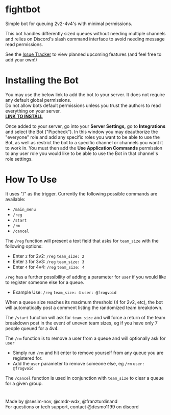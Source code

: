 # fightbot
Simple bot for queuing 2v2-4v4's with minimal permissions.  

This bot handles differently sized queues without needing multiple channels and relies on Discord's slash command interface to avoid needing message read permissions.  

See the [Issue Tracker](https://github.com/FranzTurdinand/fightbot/issues) to view planned upcoming features (and feel free to add your own!)

# Installing the Bot  
You may use the below link to add the bot to your server. It does not require any default global permissions.  
Do not allow bots default permissions unless you trust the authors to read everything on your server.  
[**LINK TO INSTALL**](https://discord.com/oauth2/authorize?client_id=1399703839656902718)  

Once added to your server, go into your **Server Settings,** go to **Integrations** and select the Bot ("Pipcheck"). In this window you may deauthorize the "everyone" role and add any specific roles you want to be able to use the Bot, as well as restrict the bot to a specific channel or channels you want it to work in.
You must then add the **Use Application Commands** permission to any user role you would like to be able to use the Bot in that channel's role settings.


# How To Use

It uses "/" as the trigger. Currently the following possible commands are available:
 - `/main_menu`
 - `/reg`
 - `/start`
 - `/rm`
 - `/cancel`

The `/reg` function will present a text field that asks for `team_size` with the following options:  
 - Enter `2` for 2v2: `/reg` `team_size: 2`  
 - Enter `3` for 3v3: `/reg` `team_size: 3`  
 - Enter `4` for 4v4: `/reg` `team_size: 4`
   
`/reg` has a further possibility of adding a parameter for `user` if you would like to register someone else for a queue.
 - Example Use: `/reg` `team_size: 4` `user: @frogvoid`

When a queue size reaches its maximum threshold (4 for 2v2, etc), the bot will automatically post a comment listing the randomized team breakdown.  

The `/start` function will ask for `team_size` and will force a return of the team breakdown post in the event of uneven team sizes, eg if you have only 7 people queued for a 4v4.

The `/rm` function is to remove a user from a queue and will optionally ask for `user`  
 - Simply run `/rm` and hit enter to remove yourself from any queue you are registered for.
 - Add the `user` parameter to remove someone else, eg `/rm` `user: @frogvoid`

The `/cancel` function is used in conjunction with `team_size` to clear a queue for a given group.

#  
Made by @sesim-nov, @cmdr-wdx, @franzturdinand  
For questions or tech support, contact @desmo1199 on discord

